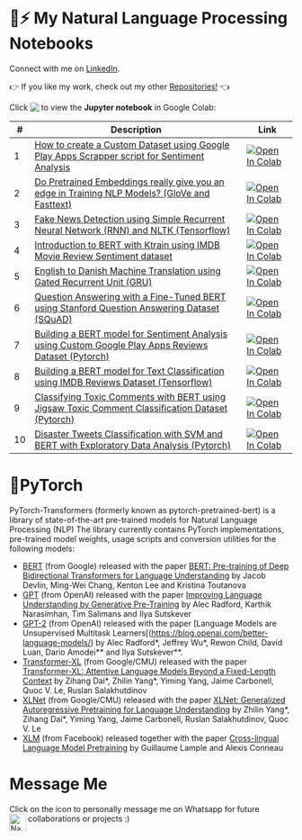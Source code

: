 # 🤖⚡ My Natural Language Processing Notebooks

Connect with me on [LinkedIn](https://www.linkedin.com/in/nakshatrasinghh/).

👉 If you like my work, check out my other [Repositories!](https://github.com/nakshatrasinghh?tab=repositories) 👈

Click <img src="https://colab.research.google.com/assets/colab-badge.svg" align="top"> to view the **Jupyter notebook** in Google Colab:

\# | Description | Link
--- | --- | ---
1 | [How to create a Custom Dataset using Google Play Apps Scrapper script for Sentiment Analysis](https://github.com/nakshatrasinghh/Natural-Language-Processing/blob/master/Custom_Dataset_Sentiment.ipynb) | [![Open In Colab](https://colab.research.google.com/assets/colab-badge.svg)](https://colab.research.google.com/github/nakshatrasinghh/Natural-Language-Processing/blob/master/Custom_Dataset_Sentiment.ipynb)
2 | [Do Pretrained Embeddings really give you an edge in Training NLP Models? (GloVe and Fasttext)](https://github.com/nakshatrasinghh/Natural-Language-Processing/blob/master/Do_Embeddings_Give_You_An_Edge.ipynb) | [![Open In Colab](https://colab.research.google.com/assets/colab-badge.svg)](https://colab.research.google.com/github/nakshatrasinghh/Natural-Language-Processing/blob/master/Do_Embeddings_Give_You_An_Edge.ipynb)
3 | [Fake News Detection using Simple Recurrent Neural Network (RNN) and NLTK (Tensorflow)](https://github.com/nakshatrasinghh/Natural-Language-Processing/blob/master/Fake_News_Detection%2BRNN.ipynb) | [![Open In Colab](https://colab.research.google.com/assets/colab-badge.svg)](https://colab.research.google.com/github/nakshatrasinghh/Natural-Language-Processing/blob/master/Fake_News_Detection%2BRNN.ipynb)
4 | [Introduction to BERT with Ktrain using IMDB Movie Review Sentiment dataset](https://github.com/nakshatrasinghh/Natural-Language-Processing/blob/master/KTrain%2BBERT.ipynb) | [![Open In Colab](https://colab.research.google.com/assets/colab-badge.svg)](https://colab.research.google.com/github/nakshatrasinghh/Natural-Language-Processing/blob/master/KTrain%2BBERT.ipynb)
5 | [English to Danish Machine Translation using Gated Recurrent Unit (GRU)](https://github.com/nakshatrasinghh/Natural-Language-Processing/blob/master/Machine_Translation_using_GRUs.ipynb) | [![Open In Colab](https://colab.research.google.com/assets/colab-badge.svg)](https://colab.research.google.com/github/nakshatrasinghh/Natural-Language-Processing/blob/master/Machine_Translation_using_GRUs.ipynb)
6 | [Question Answering with a Fine-Tuned BERT using Stanford Question Answering Dataset (SQuAD)](https://github.com/nakshatrasinghh/Natural-Language-Processing/blob/master/Question_Answering_with_BERT.ipynb) | [![Open In Colab](https://colab.research.google.com/assets/colab-badge.svg)](https://colab.research.google.com/github/nakshatrasinghh/Natural-Language-Processing/blob/master/Question_Answering_with_BERT.ipynb)
7 | [Building a BERT model for Sentiment Analysis using Custom Google Play Apps Reviews Dataset (Pytorch)](https://github.com/nakshatrasinghh/Natural-Language-Processing/blob/master/Sentiment_Analysis_with_BERT.ipynb) | [![Open In Colab](https://colab.research.google.com/assets/colab-badge.svg)](https://colab.research.google.com/github/nakshatrasinghh/Natural-Language-Processing/blob/master/Sentiment_Analysis_with_BERT.ipynb)
8 | [Building a BERT model for Text Classification using IMDB Reviews Dataset (Tensorflow)](https://github.com/nakshatrasinghh/Natural-Language-Processing/blob/master/Text_Classification_BERT%2BTF.ipynb) | [![Open In Colab](https://colab.research.google.com/assets/colab-badge.svg)](https://colab.research.google.com/github/nakshatrasinghh/Natural-Language-Processing/blob/master/Text_Classification_BERT%2BTF.ipynb)
9 | [Classifying Toxic Comments with BERT using Jigsaw Toxic Comment Classification Dataset (Pytorch)](https://github.com/nakshatrasinghh/Natural-Language-Processing/blob/master/Toxic_Comment_Classification%2BBERT.ipynb) | [![Open In Colab](https://colab.research.google.com/assets/colab-badge.svg)](https://colab.research.google.com/github/nakshatrasinghh/Natural-Language-Processing/blob/master/Toxic_Comment_Classification%2BBERT.ipynb)
10 | [Disaster Tweets Classification with SVM and BERT with Exploratory Data Analysis (Pytorch)](https://github.com/nakshatrasinghh/Natural-Language-Processing/blob/master/Disaster_Tweets_Classification_with_SVM_and_BERT.ipynb) | [![Open In Colab](https://colab.research.google.com/assets/colab-badge.svg)](https://colab.research.google.com/github/nakshatrasinghh/Natural-Language-Processing/blob/master/Disaster_Tweets_Classification_with_SVM_and_BERT.ipynb)


# 👾PyTorch
PyTorch-Transformers (formerly known as pytorch-pretrained-bert) is a library of state-of-the-art pre-trained models for Natural Language Processing (NLP)
The library currently contains PyTorch implementations, pre-trained model weights, usage scripts and conversion utilities for the following models:
- [BERT](https://github.com/google-research/bert) (from Google) released with the paper [BERT: Pre-training of Deep Bidirectional Transformers for Language Understanding](https://arxiv.org/abs/1810.04805) by Jacob Devlin, Ming-Wei Chang, Kenton Lee and Kristina Toutanova
- [GPT](https://github.com/openai/finetune-transformer-lm) (from OpenAI) released with the paper [Improving Language Understanding by Generative Pre-Training](https://blog.openai.com/language-unsupervised/) by Alec Radford, Karthik Narasimhan, Tim Salimans and Ilya Sutskever
- [GPT-2](https://blog.openai.com/better-language-models/) (from OpenAI) released with the paper [Language Models are Unsupervised Multitask Learners[(https://blog.openai.com/better-language-models/) by Alec Radford*, Jeffrey Wu*, Rewon Child, David Luan, Dario Amodei** and Ilya Sutskever**.
- [Transformer-XL](https://github.com/kimiyoung/transformer-xl) (from Google/CMU) released with the paper [Transformer-XL: Attentive Language Models Beyond a Fixed-Length Context](https://arxiv.org/abs/1901.02860) by Zihang Dai*, Zhilin Yang*, Yiming Yang, Jaime Carbonell, Quoc V. Le, Ruslan Salakhutdinov
- [XLNet](https://github.com/zihangdai/xlnet/) (from Google/CMU) released with the paper [XLNet: Generalized Autoregressive Pretraining for Language Understanding](https://arxiv.org/abs/1906.08237) by Zhilin Yang*, Zihang Dai*, Yiming Yang, Jaime Carbonell, Ruslan Salakhutdinov, Quoc V. Le
- [XLM](https://github.com/facebookresearch/XLM/) (from Facebook) released together with the paper [Cross-lingual Language Model Pretraining](https://arxiv.org/abs/1901.07291) by Guillaume Lample and Alexis Conneau
![]()

# Message Me
Click on the icon to personally message me on Whatsapp for future collaborations or projects :)
</a>
<a href="https://wa.link/8bt67v">
  <img align="left" alt="Nakshatra's Whatsapp" width="30px" src="https://image.flaticon.com/icons/svg/785/785767.svg" />
</a>
